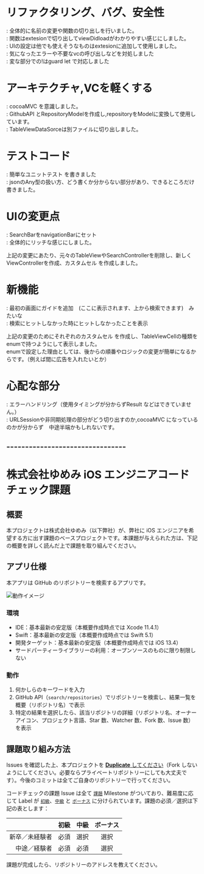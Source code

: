 # リファクタリング、バグ、安全性
: 全体的に名前の変更や関数の切り出しを行いました。  
: 関数はextesionで切り出してviewDidloadがわかりやすい感じにしました。  
: UIの設定は他でも使えそうなものはextesionに追加して使用しました。  
: 気になったエラーや不要なvcの呼び出しなどを対処しました  
: 変な部分での!はguard let で対応しました  


# アーキテクチャ,VCを軽くする
: cocoaMVC を意識しました。  
: GithubAPI とRepositoryModelを作成し,repositoryをModelに変換して使用しています。  
: TableViewDataSorceは別ファイルに切り出しました。  


# テストコード
: 簡単なユニットテスト を書きました  
: jsonのAny型の扱い方、どう書くか分からない部分があり、できるところだけ書きました。  

# UIの変更点
: SearchBarをnavigationBarにセット  
: 全体的にリッチな感じにしました。  

上記の変更にあたり、元々のTableViewやSearchControllerを削除し、新しくViewControllerを作成、カスタムセル を作成しました。  

# 新機能
: 最初の画面にガイドを追加　(ここに表示されます、上から検索できます)　みたいな  
: 検索にヒットしなかった時にヒットしなかったことを表示  

上記の変更のためにそれぞれのカスタムセル を作成し、TableViewCellの種類をenumで持つようにして表示しました。  
enumで設定した理由としては、後からの順番やロジックの変更が簡単になるからです。（例えば間に広告を入れたいとか）  


# 心配な部分
: エラーハンドリング（使用タイミングが分からずResult などはできていません。）  
: URLSessionや非同期処理の部分がどう切り出すのか,cocoaMVC になっているのかが分からず　中途半端かもしれないです。  
  
## --------------------------------  

# 株式会社ゆめみ iOS エンジニアコードチェック課題

## 概要

本プロジェクトは株式会社ゆめみ（以下弊社）が、弊社に iOS エンジニアを希望する方に出す課題のベースプロジェクトです。本課題が与えられた方は、下記の概要を詳しく読んだ上で課題を取り組んでください。

## アプリ仕様

本アプリは GitHub のリポジトリーを検索するアプリです。

![動作イメージ](README_Images/app.gif)

### 環境

- IDE：基本最新の安定版（本概要作成時点では Xcode 11.4.1）
- Swift：基本最新の安定版（本概要作成時点では Swift 5.1）
- 開発ターゲット：基本最新の安定版（本概要作成時点では iOS 13.4）
- サードパーティーライブラリーの利用：オープンソースのものに限り制限しない

### 動作

1. 何かしらのキーワードを入力
2. GitHub API（`search/repositories`）でリポジトリーを検索し、結果一覧を概要（リポジトリ名）で表示
3. 特定の結果を選択したら、該当リポジトリの詳細（リポジトリ名、オーナーアイコン、プロジェクト言語、Star 数、Watcher 数、Fork 数、Issue 数）を表示

## 課題取り組み方法

Issues を確認した上、本プロジェクトを [**Duplicate** してください](https://help.github.com/en/github/creating-cloning-and-archiving-repositories/duplicating-a-repository)（Fork しないようにしてください。必要ならプライベートリポジトリーにしても大丈夫です）。今後のコミットは全てご自身のリポジトリーで行ってください。

コードチェックの課題 Issue は全て [`課題`](https://github.com/yumemi/ios-engineer-codecheck/milestone/1) Milestone がついており、難易度に応じて Label が [`初級`](https://github.com/yumemi/ios-engineer-codecheck/issues?q=is%3Aopen+is%3Aissue+label%3A初級+milestone%3A課題)、[`中級`](https://github.com/yumemi/ios-engineer-codecheck/issues?q=is%3Aopen+is%3Aissue+label%3A中級+milestone%3A課題+) と [`ボーナス`](https://github.com/yumemi/ios-engineer-codecheck/issues?q=is%3Aopen+is%3Aissue+label%3Aボーナス+milestone%3A課題+) に分けられています。課題の必須／選択は下記の表とします：

|   | 初級 | 中級 | ボーナス
|--:|:--:|:--:|:--:|
| 新卒／未経験者 | 必須 | 選択 | 選択 |
| 中途／経験者 | 必須 | 必須 | 選択 |

課題が完成したら、リポジトリーのアドレスを教えてください。
